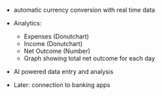- automatic currency conversion with real time data
- Analytics:
  - Expenses (Donutchart)
  - Income (Donutchart)
  - Net Outcome (Number)
  - Graph showing total net outcome for each day


- AI powered data entry and analysis

- Later: connection to banking apps